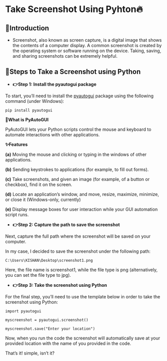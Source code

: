# Take Screenshot Using Pyhton🔥

## 📌Introduction

- Screenshot, also known as screen capture, is a digital image that shows the contents of a computer display. A common screenshot is created by the operating system or software running on the device. Taking, saving, and sharing screenshots can be extremely helpful.

## 📌Steps to Take a Screenshot using Python

- **👉Step 1: Install the pyautogui package**

To start, you’ll need to install the [pyautogui](https://pyautogui.readthedocs.io/en/latest/) package using the following command (under Windows):

    pip install pyautogui
    
**🔸What is PyAutoGUI**

PyAutoGUI lets your Python scripts control the mouse and keyboard to automate interactions with other applications.

**✨Features**

**(a)** Moving the mouse and clicking or typing in the windows of other applications.

**(b)** Sending keystrokes to applications (for example, to fill out forms).

**(c)** Take screenshots, and given an image (for example, of a button or checkbox), find it on the screen.

**(d)** Locate an application’s window, and move, resize, maximize, minimize, or close it (Windows-only, currently)

**(e)** Display message boxes for user interaction while your GUI automation script runs.


- **👉Step 2: Capture the path to save the screenshot**

Next, capture the full path where the screenshot will be saved on your computer.

In my case, I decided to save the screenshot under the following path:

    C:\Users\KISHAN\Desktop\screenshot1.png

Here, the file name is screenshot1, while the file type is png (alternatively, you can set the file type to jpg).

- **👉Step 3: Take the screenshot using Python**

For the final step, you’ll need to use the template below in order to take the screenshot using Python:

    import pyautogui
    
    myscreenshot = pyautogui.screenshot()
    
    myscreenshot.save("Enter your location")

Now, when you run the code the screenshot will automatically save at your provided location with the name of you provided in the code.

That’s it! simple, isn’t it?

